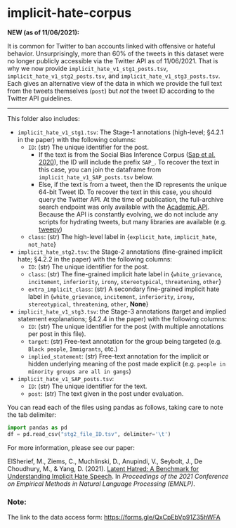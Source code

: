 # implicit-hate-corpus

**NEW (as of 11/06/2021):**

It is common for Twitter to ban accounts linked with offensive or hateful behavior. Unsurprisingly, more than 60% of the tweets in this dataset were no longer publicly accessible via the Twitter API as of 11/06/2021. That is why we now provide `implicit_hate_v1_stg1_posts.tsv`,  `implicit_hate_v1_stg2_posts.tsv`, and  `implicit_hate_v1_stg3_posts.tsv`. Each gives an alternative view of the data in which we provide the full text from the tweets themselves (`post`) but *not* the tweet ID according to the Twitter API guidelines.

-----------------------------

This folder also includes:

* `implicit_hate_v1_stg1.tsv`: The Stage-1 annotations (high-level; §4.2.1 in the paper) with the following columns:
  * `ID`: (str) The unique identifier for the post. 
    * If the text is from the Social Bias Inference Corpus ([Sap et al. 2020](https://homes.cs.washington.edu/~msap/social-bias-frames/)), the ID will include the prefix `SAP_`. To recover the text in this case, you can join the dataframe from `implicit_hate_v1_SAP_posts.tsv` below. 
    * Else, if the text is from a tweet, then the ID represents the unique 64-bit Tweet ID. To recover the text in this case, you should query the Twitter API. At the time of publication, the full-archive search endpoint was only available with the [Academic API](https://developer.twitter.com/content/developer-twitter/en/docs/projects/overview#product-track). Because the API is constantly evolving, we do not include any scripts for hydrating tweets, but many libraries are available (e.g. [tweepy](https://docs.tweepy.org/en/stable/))
  * `class`: (str) The high-level label in {`explicit_hate`, `implicit_hate`, `not_hate`}
* `implicit_hate_stg2.tsv`: the Stage-2 annotations (fine-grained implicit hate; §4.2.2 in the paper) with the following columns:
  * `ID`: (str) The unique identifier for the post. 
  * `class`: (str) The fine-grained implicit hate label in {`white_grievance`, `incitement`, `inferiority`, `irony`, `stereotypical`, `threatening`, `other`}
  * `extra_implicit_class`: (str) A secondary fine-grained implicit hate label in {`white_grievance`, `incitement`, `inferiority`, `irony`, `stereotypical`, `threatening`, `other`, **None**}
* `implicit_hate_v1_stg3.tsv`: the Stage-3 annotations (target and implied statement explanations; §4.2.4 in the paper) with the following columns:
  * `ID`: (str) The unique identifier for the post (with multiple annotations per post in this file). 
  * `target`: (str) Free-text annotation for the group being targeted (e.g. `Black people`, `Immigrants`, etc.)
  * `implied_statement`: (str) Free-text annotation for the implicit or hidden underlying meaning of the post made explicit (e.g. `people in minority groups are all in gangs`)
* `implicit_hate_v1_SAP_posts.tsv`:
  * `ID`: (str) The unique identifier for the text.  
  * `post`: (str) The text given in the post under evaluation.

You can read each of the files using pandas as follows, taking care to note the tab delimiter:

```python
import pandas as pd
df = pd.read_csv("stg2_file_ID.tsv", delimiter='\t')
```

For more information, please see our paper:

ElSherief, M., Ziems, C., Muchlinski, D., Anupindi, V., Seybolt, J., De Choudhury, M., & Yang, D. (2021). [Latent Hatred: A Benchmark for Understanding Implicit Hate Speech](#). In _Proceedings of the 2021 Conference on Empirical Methods in Natural Language Processing (EMNLP)_.

### Note:

The link to the data access form: https://forms.gle/QxCpEbVp91Z35hWFA


